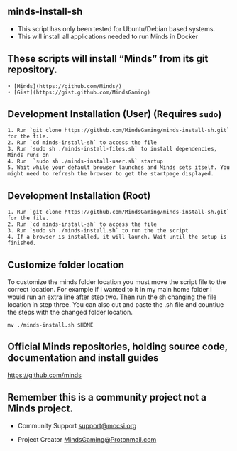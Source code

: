## minds-install-sh
- This script has only been tested for Ubuntu/Debian based systems.
- This will install all applications needed to run Minds in Docker

## These scripts will install “Minds” from its git repository.

    • [Minds](https://github.com/Minds/)  
    • [Gist](https://gist.github.com/MindsGaming) 

## Development Installation (User) (Requires `sudo`)

    1. Run `git clone https://github.com/MindsGaming/minds-install-sh.git` for the file. 
    2. Run `cd minds-install-sh` to access the file 
    3. Run `sudo sh ./minds-install-files.sh` to install dependencies, Minds runs on 
    4. Run  `sudo sh ./minds-install-user.sh` startup
    5. Wait while your default browser launches and Minds sets itself. You might need to refresh the browser to get the startpage displayed.
           
## Development Installation (Root)
    1. Run `git clone https://github.com/MindsGaming/minds-install-sh.git` for the file. 
    2. Run `cd minds-install-sh` to access the file 
    3. Run `sudo sh ./minds-install.sh` to run the the script 
    4. If a browser is installed, it will launch. Wait until the setup is finished.
    
  ## Customize folder location 
To customize the minds folder location you must move the script file to the correct location. For example if I wanted to it in my main home folder I would run an extra line after step two. Then run the sh changing the file location in step three. You can also cut and paste the .sh file and countiue the steps with the changed folder location.

`mv ./minds-install.sh $HOME`


## Official Minds repositories, holding source code, documentation and install guides
https://github.com/minds


## Remember this is a community project not a Minds project.
- Community Support
support@mocsi.org

- Project Creator 
MindsGaming@Protonmail.com


